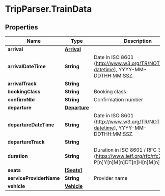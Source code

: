 # TripParser.TrainData

## Properties

Name | Type | Description | Notes
------------ | ------------- | ------------- | -------------
**arrival** | [**Arrival**](Arrival.md) |  | [optional] 
**arrivalDateTime** | **String** | Date in ISO 8601 (http://www.w3.org/TR/NOTE-datetime), YYYY-MM-DDTHH:MM:SSZ. | [optional] 
**arrivalTrack** | **String** |  | [optional] 
**bookingClass** | **String** | Booking class | [optional] 
**confirmNbr** | **String** | Confirmation number | [optional] 
**departure** | [**Departure**](Departure.md) |  | [optional] 
**departureDateTime** | **String** | Date in ISO 8601 (http://www.w3.org/TR/NOTE-datetime), YYYY-MM-DDTHH:MM:SSZ. | [optional] 
**departureTrack** | **String** |  | [optional] 
**duration** | **String** | Duration in ISO 8601 / RFC 3339 (https://www.ietf.org/rfc/rfc3339.txt), P[n]Y[n]M[n]DT[n]H[n]M[n]S. | [optional] 
**seats** | [**[Seats]**](Seats.md) |  | [optional] 
**serviceProviderName** | **String** | Provider name | [optional] 
**vehicle** | [**Vehicle**](Vehicle.md) |  | [optional] 


